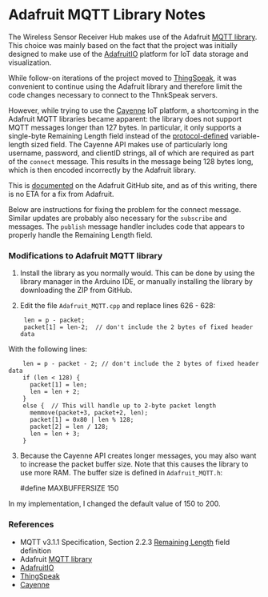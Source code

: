 Adafruit MQTT Library Notes
===========================

The Wireless Sensor Receiver Hub makes use of the Adafruit [MQTT library][2]. This choice was mainly based on the fact that the project was initially designed to make use of the [AdafruitIO][3] platform for IoT data storage and visualization.

While follow-on iterations of the project moved to [ThingSpeak][4], it was convenient to continue using the Adafruit library and therefore limit the code changes necessary to connect to the ThnkSpeak servers.

However, while trying to use the [Cayenne][5] IoT platform, a shortcoming in the Adafruit MQTT libraries became apparent: the library does not support MQTT messages longer than 127 bytes. In particular, it only supports a single-byte Remaining Length field instead of the [protocol-defined][1] variable-length sized field. The Cayenne API makes use of particularly long username, password, and clientID strings, all of which are required as part of the `connect` message. This results in the message being 128 bytes long, which is then encoded incorrectly by the Adafruit library.

This is [documented][6] on the Adafruit GitHub site, and as of this writing, there is no ETA for a fix from Adafruit.

Below are instructions for fixing the problem for the connect message. Similar updates are probably also necessary for the `subscribe` and messages. The `publish` message handler includes code that appears to properly handle the Remaining Length field.

### Modifications to Adafruit MQTT library  ###

1. Install the library as you normally would. This can be done by using the library manager in the Arduino IDE, or manually installing the library by downloading the ZIP from GitHub.
2. Edit the file `Adafruit_MQTT.cpp` and replace lines 626 - 628:  

        len = p - packet;  
        packet[1] = len-2;  // don't include the 2 bytes of fixed header data

  With the following lines:

        len = p - packet - 2; // don't include the 2 bytes of fixed header data
        if (len < 128) {
          packet[1] = len;
          len = len + 2;
        }
        else {  // This will handle up to 2-byte packet length
          memmove(packet+3, packet+2, len);
          packet[1] = 0x80 | len % 128;
          packet[2] = len / 128;
          len = len + 3;
        }
3. Because the Cayenne API creates longer messages, you may also want to increase the packet buffer size. Note that this causes the library to use more RAM. The buffer size is defined in `Adafruit_MQTT.h`:   

    #define MAXBUFFERSIZE 150  

In my implementation, I changed the default value of 150 to 200.

### References ###
- MQTT v3.1.1 Specification, Section 2.2.3 [Remaining Length][1] field definition
- Adafruit [MQTT library][2]  
- [AdafruitIO][3]
- [ThingSpeak][4]
- [Cayenne][5]

[1]: http://docs.oasis-open.org/mqtt/mqtt/v3.1.1/os/mqtt-v3.1.1-os.html#_Toc398718023
[2]: https://github.com/adafruit/Adafruit_MQTT_Library
[3]: https//io.adafruit.com
[4]: https://thingspeak.com/
[5]: https://cayenne.mydevices.com
[6]: https://github.com/adafruit/Adafruit_MQTT_Library/issues/79
